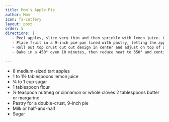 ```yaml
---
title: Mom’s Apple Pie
author: Mom
icon: fa-cutlery
layout: post
order: 5
directions: |
   - Peel apples, slice very thin and then sprinkle with lemon juice. Combine sugar, flour, and spice; mix well with apples. Let stand while preparing pastry.
   - Place fruit in a 9-inch pie pan lined with pastry, letting the apples heal a little in the centre. Pour juice left in bowl. Dot with butter.
   - Roll out top crust cut out design in center and adjust on top of apples. Flute edge to seal well. Brush top lightly with milk to glaze. Sprinkle with sugar for sparkle.
   - Bake in a 450° oven 10 minutes, then reduce heat to 350° and continue baking 30 to 40 minutes longer, or until apples are tender. 

---
```


<ul>
	<li>8 medium-sized tart apples</li>
	<li>1 to 1½ tablespoons lemon juice</li>
	<li>¾ to 1 cup sugar</li>
	<li>1 tablespoon flour </li>
	<li>½ teaspoon nutmeg or cinnamon or whole cloves 2 tablespoons butter or margarine</li>
	<li>Pastry for a double-crust, 9-inch pie</li>
	<li>Milk or half-and-half</li>
	<li>Sugar</li>
</ul>
